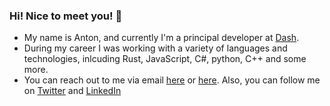 ### Hi! Nice to meet you! 👋

- My name is Anton, and currently I'm a principal developer at <a href="https://dash.org" target="_blank">Dash</a>.
- During my career I was working with a variety of languages and technologies, inlcuding Rust, JavaScript, C#, python, C++ and some more.
- You can reach out to me via email [here](mailto:anton.suprunchuk@gmail.com) or [here](mailto:anton.suprunchuk@pm.me). Also, you can follow me on [Twitter](https://twitter.com/antouhou) and [LinkedIn](https://www.linkedin.com/in/anton-suprunchuk/)

<!--
**antouhou/antouhou** is a ✨ _special_ ✨ repository because its `README.md` (this file) appears on your GitHub profile.

Here are some ideas to get you started:

- 🔭 I’m currently working on ...
- 🌱 I’m currently learning ...
- 👯 I’m looking to collaborate on ...
- 🤔 I’m looking for help with ...
- 💬 Ask me about ...
- 📫 How to reach me: ...
- 😄 Pronouns: ...
- ⚡ Fun fact: ...
-->
